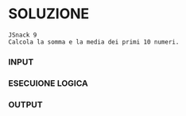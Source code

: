 # SOLUZIONE

```
JSnack 9
Calcola la somma e la media dei primi 10 numeri.

```

### INPUT

### ESECUIONE LOGICA

### OUTPUT